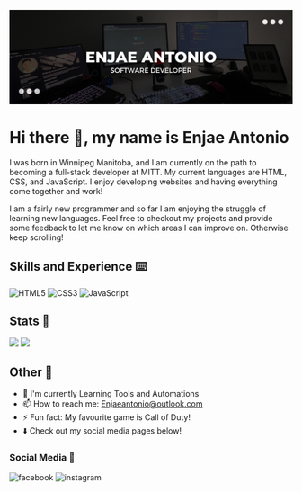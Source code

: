![My Banner](banner.png)
# Hi there 👋, my name is Enjae Antonio

I was born in Winnipeg Manitoba, and I am currently on the path to becoming a full-stack developer at MITT. My current languages are HTML, CSS, and JavaScript. I enjoy developing websites and having everything come together and work! 

I am a fairly new programmer and so far I am enjoying the struggle of learning new languages. Feel free to checkout my projects and provide some feedback to let me know on which areas I can improve on. Otherwise keep scrolling!

## Skills and Experience ⌨️

![HTML5](https://img.shields.io/badge/html5-%23E34F26.svg?style=for-the-badge&logo=html5&logoColor=white)
![CSS3](https://img.shields.io/badge/css3-%231572B6.svg?style=for-the-badge&logo=css3&logoColor=white)
![JavaScript](https://img.shields.io/badge/javascript-%23323330.svg?style=for-the-badge&logo=javascript&logoColor=%23F7DF1E)



## Stats 🥇

<img src = 'https://github-readme-stats.vercel.app/api?username=Enjaeantonio&theme=tokyonight' height = 200px> <img src = 'https://github-readme-stats.vercel.app/api/top-langs/?username=enjaeantonio&theme=tokyonight' height = 200px> 


## Other 🍎

- 🌱 I'm currently Learning Tools and Automations 
- 📫 How to reach me: Enjaeantonio@outlook.com 
- ⚡ Fun fact: My favourite game is Call of Duty! 
- ⬇️ Check out my social media pages below!
### Social Media 📱

<img src='https://img.shields.io/badge/Facebook-1877F2?style=for-the-badge&logo=facebook&logoColor=white' alt='facebook' height='30' href = 'https://www.facebook.com/enjae.antoniocatacutan/'>  <img src='https://img.shields.io/badge/Instagram-E4405F?style=for-the-badge&logo=instagram&logoColor=white' alt='instagram' height='30' href = 'https://www.instagram.com/enjaeantonio/' >  

